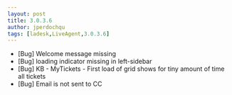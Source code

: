 ```yaml
---
layout: post
title: 3.0.3.6
author: jperdochqu
tags: [ladesk,LiveAgent,3.0.3.6]
---
```


- [Bug] Welcome message missing
- [Bug] loading indicator missing in left-sidebar
- [Bug] KB - MyTickets - First load of grid shows for tiny amount of time all tickets
- [Bug] Email is not sent to CC
